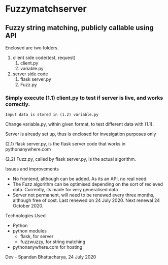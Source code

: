 # Fuzzymatchserver
## Fuzzy string matching, publicly callable using API


Enclosed are two folders.

1. client side code(test, request)
	1. client.py
	1. variable.py
1. server side code
	1. flask server.py
	1. Fuzz.py

### Simply execute (1.1) client.py to test if server is live, and works correctly.
	Input data is stored in (1.2) variable.py

Change variable.py, within given format, to test different data with (1.1).

Server is already set up, thus is enclosed for invesigation purposes only

(2.1) flask server.py, is the flask server code that works in 
pythonanywhere.com

(2.2) Fuzz.py, called by flask server.py, is the actual algorithm.

Issues and improvements
- No frontend, although can be added. As its an API, no real need.
- The Fuzz algorithm can be optimised depending on the sort of recieved data.
  Currently, its made for very generalised data
- Server not permanent, will need to be renewed every three months, 
  although free of cost. Last renewed on 24 July 2020. Next renewal
  24 October 2020.

Technologies Used
- Python
- python modules 
	- flask, for server
	- fuzzwuzzy, for string matching
- pythonanywhere.com for hosting

Dev - Spandan Bhattacharya, 24 July 2020
